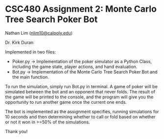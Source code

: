 # CSC480 Assignment 2: Monte Carlo Tree Search Poker Bot
Nathan Lim (nlim10@calpoly.edu)

Dr. Kirk Duran

Implemented in two files:

- Poker.py -> Implementation of the poker simulator as a Python Class, including the game state, player actions, and hand evaluation.
- Bot.py -> Implementation of the Monte Carlo Tree Search Poker Bot and the main function.

To run the simulation, simply run Bot.py in terminal. A game of poker will be simulated between the bot and an opponent that
never folds. The result of the game will be printed to the console, and the program will give you the opportunity to
run another game once the current one ends.

The bot is implemented as the assignment specifies, running simulations for 10 seconds and then determining whether
to call or fold based on whether or not it won in >=50% of the simulations.

Thank you!
